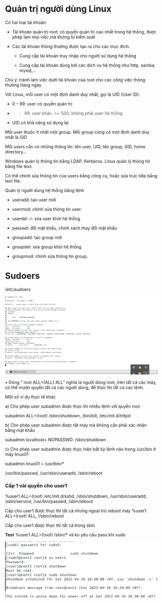 # Quản trị người dùng Linux


Có hai loại tài khoản:

- Tài khoản quản trị root: có quyền quản trị cao nhất trong hệ thống, được phép làm mọi việc mà 
không bị kiểm soát

- Các tài khoản thông thường được tạo ra cho các mục đích:

  - Cung cấp tài khoản truy nhập cho người sử dụng hệ thống

  - Cung cấp tài khoản dùng bởi các dịch vụ hệ thống như http, samba, mysql,…

Chú ý: tránh làm việc dưới tài khoản của root cho các công việc thông thường hàng ngày

Với Linux, mỗi user có một định danh duy nhất, gọi là UID (User ID).

- 0 – 99: user có quyền quản trị

- >99: user khác. >= 500: không phải user hệ thống

-  UID có khả năng sử dụng lại

Mỗi user thuộc ít nhất một group. Mỗi group cũng có một định danh duy nhất là GID 

Mỗi users cần có những thông tin: tên user, UID, tên group, GID, home directory… 

Windows quản lý thông tin bằng LDAP, Kerberos. Linux quản lý thông tin bằng file text. 

Có thể chỉnh sửa thông tin của users bằng công cụ, hoặc sửa trực tiếp bằng text file.

Quản lý người dùng hệ thống bằng lệnh

- useradd: tạo user mới

- usermod: chỉnh sửa thông tin user.

- userdel -r: xóa user khỏi hệ thống

- passwd: đổi mật khẩu, chính sách thay đổi mật khẩu

- groupadd: tạo group mới

- groupdel: xóa group khỏi hệ thống

- groupmod: chỉnh sửa thông tin group.

# Sudoers

/etc/sudoers

<img src="img/71.png">

•	Dòng ” root ALL=(ALL) ALL” nghĩa là người dùng root, trên tất cả các máy, có thể mượn quyền tất cả các người dùng, để thực thi tất cả các lệnh.



Một số ví dụ thực tế khác

a) Cho phép user subadmin được thực thi nhiều lệnh với quyền root

subadmin ALL=(root) /sbin/shutdown, /bin/kill, /etc/init.d/httpd

b) Cho phép user subadmin được tắt máy mà không cần phải xác nhận bằng mật khẩu

subadmin localhost= NOPASSWD: /sbin/shutdown

c) Cho phép user subadmin được thực hiện bất kỳ lệnh nào trong /usr/bin ở máy linux01

subadmin linux01 = /usr/bin/*

/usr/bin/passwd, /usr/sbin/useradd, /sbin/reboot

### Cấp 1 vài quyền cho user1

%user1       ALL=(root)      /etc/init.d/sshd, /sbin/shutdown, /usr/sbin/useradd, /sbin/service, /usr/bin/passwd, /sbin/reboot 

Cấp cho user1 được thực thi tất cả nhưng ngoại trừ reboot máy
%user1    ALL=(root)      ALL, !/sbin/reboot

Cấp cho user1 được thực thi tất cả trong sbin 

**Test** %user1  ALL=(root)    /sbin/*  và ko yêu cầu pass khi sudo



<img src="img/74.png">